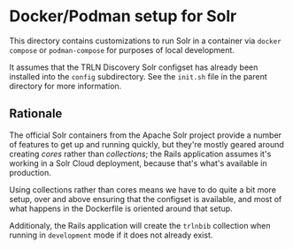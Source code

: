# Docker/Podman setup for Solr

This directory contains customizations to run Solr in a container via `docker
compose` or `podman-compose` for purposes of local development.

It assumes that the TRLN Discovery Solr configset has already been installed into the `config` subdirectory. See the `init.sh` file in the parent directory for
more information.

## Rationale

The official Solr containers from the Apache Solr project provide a number of
features to get up and running quickly, but they're mostly geared around
creating _cores_ rather than _collections_; the Rails application assumes it's
working in a Solr Cloud deployment, because that's what's available in
production.

Using collections rather than cores means we have to do quite a bit more setup,
over and above ensuring that the configset is available, and most of what
happens in the Dockerfile is oriented around that setup.

Additionaly, the Rails application will create the `trlnbib` collection when
running in `development` mode if it does not already exist.
